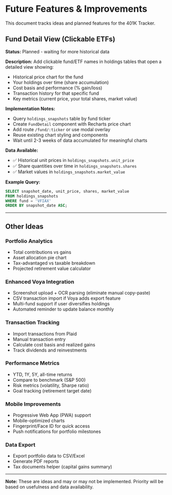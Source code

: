 # Future Features & Improvements

This document tracks ideas and planned features for the 401K Tracker.

## Fund Detail View (Clickable ETFs)

**Status:** Planned - waiting for more historical data

**Description:**
Add clickable fund/ETF names in holdings tables that open a detailed view showing:
- Historical price chart for the fund
- Your holdings over time (share accumulation)
- Cost basis and performance (% gain/loss)
- Transaction history for that specific fund
- Key metrics (current price, your total shares, market value)

**Implementation Notes:**
- Query `holdings_snapshots` table by fund ticker
- Create `FundDetail` component with Recharts price chart
- Add route `/fund/:ticker` or use modal overlay
- Reuse existing chart styling and components
- Wait until 2-3 weeks of data accumulated for meaningful charts

**Data Available:**
- ✅ Historical unit prices in `holdings_snapshots.unit_price`
- ✅ Share quantities over time in `holdings_snapshots.shares`
- ✅ Market values in `holdings_snapshots.market_value`

**Example Query:**
```sql
SELECT snapshot_date, unit_price, shares, market_value
FROM holdings_snapshots
WHERE fund = 'VFIAX'
ORDER BY snapshot_date ASC;
```

---

## Other Ideas

### Portfolio Analytics
- Total contributions vs gains
- Asset allocation pie chart
- Tax-advantaged vs taxable breakdown
- Projected retirement value calculator

### Enhanced Voya Integration
- Screenshot upload + OCR parsing (eliminate manual copy-paste)
- CSV transaction import if Voya adds export feature
- Multi-fund support if user diversifies holdings
- Automated reminder to update balance monthly

### Transaction Tracking
- Import transactions from Plaid
- Manual transaction entry
- Calculate cost basis and realized gains
- Track dividends and reinvestments

### Performance Metrics
- YTD, 1Y, 5Y, all-time returns
- Compare to benchmark (S&P 500)
- Risk metrics (volatility, Sharpe ratio)
- Goal tracking (retirement target date)

### Mobile Improvements
- Progressive Web App (PWA) support
- Mobile-optimized charts
- Fingerprint/Face ID for quick access
- Push notifications for portfolio milestones

### Data Export
- Export portfolio data to CSV/Excel
- Generate PDF reports
- Tax documents helper (capital gains summary)

---

**Note:** These are ideas and may or may not be implemented. Priority will be based on usefulness and data availability.
